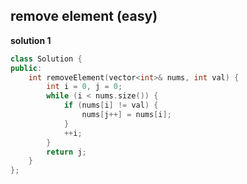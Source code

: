 ## remove element (easy)

**solution 1**
```cpp
class Solution {
public:
    int removeElement(vector<int>& nums, int val) {
        int i = 0, j = 0;
        while (i < nums.size()) {
            if (nums[i] != val) {
                nums[j++] = nums[i];
            }
            ++i;
        }
        return j;
    }
};
```
